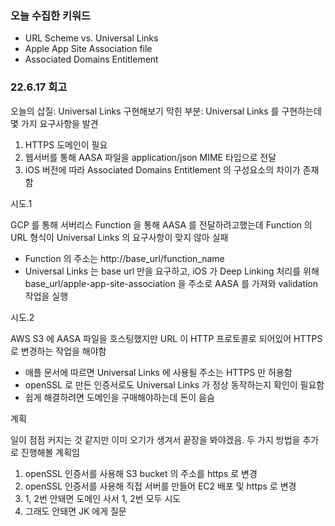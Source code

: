 ### 오늘 수집한 키워드

- URL Scheme vs. Universal Links
- Apple App Site Association file
- Associated Domains Entitlement

### 22.6.17 회고

오늘의 삽질: Universal Links 구현해보기
막힌 부분: Universal Links 를 구현하는데 몇 가지 요구사항을 발견

1. HTTPS 도메인이 필요
2. 웹서버를 통해 AASA 파일을 application/json MIME 타입으로 전달
3. iOS 버전에 따라 Associated Domains Entitlement 의 구성요소의 차이가 존재함

시도.1

GCP 를 통해 서버리스 Function 을 통해 AASA 를 전달하려고했는데 Function 의 URL 형식이 Universal Links 의 요구사항이 맞지 않아 실패

- Function 의 주소는 http://base_url/function_name
- Universal Links 는 base url 만을 요구하고, iOS 가 Deep Linking 처리를 위해 base_url/apple-app-site-association 을 주소로 AASA 를 가져와 validation 작업을 실행

시도.2

AWS S3 에 AASA 파일을 호스팅했지만 URL 이 HTTP 프로토콜로 되어있어 HTTPS 로 변경하는 작업을 해야함

- 애플 문서에 따르면 Universal Links 에 사용될 주소는 HTTPS 만 허용함
- openSSL 로 만든 인증서로도 Universal Links 가 정상 동작하는지 확인이 필요함
- 쉽게 해결하려면 도메인을 구매해야하는데 돈이 음슴

계획

일이 점점 커지는 것 같지만 이미 오기가 생겨서 끝장을 봐야겠음. 두 가지 방법을 추가로 진행해볼 계획임

1. openSSL 인증서를 사용해 S3 bucket 의 주소를 https 로 변경
2. openSSL 인증서를 사용해 직접 서버를 만들어 EC2 배포 및 https 로 변경
3. 1, 2번 안돼면 도메인 사서 1, 2번 모두 시도
4. 그래도 안돼면 JK 에게 질문
